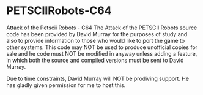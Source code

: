 # PETSCIIRobots-C64
Attack of the Petscii Robots - C64
The Attack of the PETSCII Robots source code has been provided by David Murray for the purposes of study and also to provide information to those who would like to port
the game to other systems. This code may NOT be used to produce unofficial copies for sale and he code must NOT be modified in anyway unless adding a feature, in which both
the source and compiled versions must be sent to David Murray. 

Due to time constraints, David Murray will NOT be prodiving support. He has gladly given permission for me to host this.
